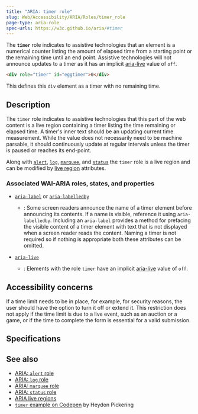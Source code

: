 ```yaml
---
title: "ARIA: timer role"
slug: Web/Accessibility/ARIA/Roles/timer_role
page-type: aria-role
spec-urls: https://w3c.github.io/aria/#timer
---
```




The **`timer`** role indicates to assistive technologies that an element is a numerical counter listing the amount of elapsed time from a starting point or the remaining time until an end point. Assistive technologies will not announce updates to a timer as it has an implicit [aria-live](https://www.w3.org/TR/wai-aria/#aria-live) value of `off`.

```html
<div role="timer" id="eggtimer">0</div>
```

This defines this `div` element as a timer with no remaining time.

## Description

The `timer` role indicates to assistive technologies that this part of the web content is a live region containing a timer listing the time remaining or elapsed time. A timer's inner text should be an updating current time measurement. While the value does not necessarily need to be machine parsable, it should continuously update at regular intervals unless the timer is paused or reaches its end-point.

Along with [`alert`](/Web/Accessibility/ARIA/Roles/alert_role), [`log`](/Web/Accessibility/ARIA/Roles/log_role), [`marquee`](/Web/Accessibility/ARIA/Roles/marquee_role), and [`status`](/Web/Accessibility/ARIA/Roles/status_role) the `timer` role is a live region and can be modified by [live region](/Web/Accessibility/ARIA/ARIA_Live_Regions) attributes.

### Associated WAI-ARIA roles, states, and properties

- [`aria-label`](/Web/Accessibility/ARIA/Attributes/aria-label) or [`aria-labelledby`](/Web/Accessibility/ARIA/Attributes/aria-labelledby)

  - : Some screen readers announce the name of a timer element before announcing its contents. If a name is visible, reference it using `aria-labelledby`. Including an `aria-label` provides a method for prefacing the visible content of a timer element with text that is not displayed when a screen reader reads the content. Naming a timer is not required so if nothing is appropriate both these attributes can be omitted.

- [`aria-live`](/Web/Accessibility/ARIA/Attributes/aria-live)

  - : Elements with the role `timer` have an implicit [aria-live](https://www.w3.org/TR/wai-aria/#aria-live) value of `off`.

## Accessibility concerns

If a time limit needs to be in place, for example, for security reasons, the user should have the option to turn it off or extend it. This restriction does not apply if the time limit is due to a live event, such as an auction or a game, or if the time to complete the form is essential for a valid submission.

## Specifications



## See also

- [ARIA: `alert` role](/Web/Accessibility/ARIA/Roles/alert_role)
- [ARIA: `log` role](/Web/Accessibility/ARIA/Roles/log_role)
- [ARIA: `marquee` role](/Web/Accessibility/ARIA/Roles/marquee_role)
- [ARIA: `status` role](/Web/Accessibility/ARIA/Roles/status_role)
- [ARIA live regions](/Web/Accessibility/ARIA/ARIA_Live_Regions)
- [`timer` example on Codepen](https://codepen.io/heydon/pres/NGgNjZ) by Heydon Pickering
